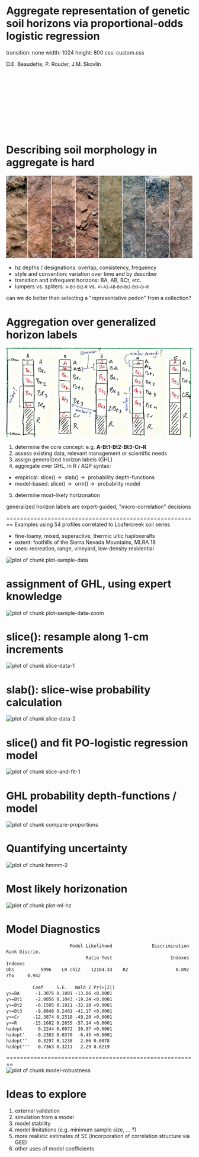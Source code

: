





Aggregate representation of genetic soil horizons via proportional-odds logistic regression
========================================================
transition: none
width: 1024
height: 800
css: custom.css

D.E. Beaudette, P. Rouder, J.M. Skovlin

<br><br><br><br><br><br><br><br>
<span style="color: white; font-size:50%;">This document is based on `aqp` version 1.8-7 and `soilDB` version 1.5-5`.</span>


Describing soil morphology in aggregate is hard
========================================================
![alt text](static-figures/mvo-soil-montage-narrow.jpg)

- hz depths / designations: overlap, consistency, frequency
- style and convention: variation over time and by describer
- transition and infrequent horizons: BA, AB, BCt, etc.
- lumpers vs. spliters: <span style="font-size:75%; font-stretch: condensed;">A-Bt1-Bt2-R</span> vs. <span style="font-size:75%; font-stretch: condensed;">A1-A2-AB-Bt1-Bt2-Bt3-Cr-R</span>

<span class="oneliner">can we do better than selecting a "representative pedon" from a collection?</span>


Aggregation over generalized horizon labels
========================================================
![alt text](static-figures/genhz-sketch.png)


1. determine the core concept: e.g. **A-Bt1-Bt2-Bt3-Cr-R**
2. assess existing data, relevant management or scientific needs
3. assign generalized horizon labels (GHL)
4. aggregate over GHL, in R / AQP syntax:
 - empirical: slice() &#8594;&nbsp; slab() &#8594;&nbsp; probability depth-functions
 - model-based:  slice() &#8594;&nbsp; orm() &#8594;&nbsp; probability model
5. determine most-likely horizonation

<span class="oneliner">generalized horizon labels are expert-guided, "micro-correlation" decisions</span>


========================================================
Examples using 54 profiles correlated to Loafercreek soil series
- fine-loamy, mixed, superactive, thermic ultic haploxeralfs
- extent: foothills of the Sierra Nevada Mountains, MLRA 18
- uses: recreation, range, vineyard, low-density residential
<img src="presentation-figure/plot-sample-data-1.png" title="plot of chunk plot-sample-data" alt="plot of chunk plot-sample-data" style="display: block; margin: auto;" />


assignment of GHL, using expert knowledge
========================================================

<img src="presentation-figure/plot-sample-data-zoom-1.png" title="plot of chunk plot-sample-data-zoom" alt="plot of chunk plot-sample-data-zoom" style="display: block; margin: auto;" />


slice(): resample along 1-cm increments
========================================================

<img src="presentation-figure/slice-data-1-1.png" title="plot of chunk slice-data-1" alt="plot of chunk slice-data-1" style="display: block; margin: auto;" />


slab(): slice-wise probability calculation
========================================================

<img src="presentation-figure/slice-data-2-1.png" title="plot of chunk slice-data-2" alt="plot of chunk slice-data-2" style="display: block; margin: auto;" />

slice() and fit PO-logistic regression model
========================================================

<img src="presentation-figure/slice-and-fit-1-1.png" title="plot of chunk slice-and-fit-1" alt="plot of chunk slice-and-fit-1" style="display: block; margin: auto;" />



GHL probability depth-functions / model
========================================================

<img src="presentation-figure/compare-proportions-1.png" title="plot of chunk compare-proportions" alt="plot of chunk compare-proportions" style="display: block; margin: auto;" />


Quantifying uncertainty
========================================================
<img src="presentation-figure/hmmm-2-1.png" title="plot of chunk hmmm-2" alt="plot of chunk hmmm-2" style="display: block; margin: auto;" />


Most likely horizonation
========================================================
<img src="presentation-figure/plot-ml-hz-1.png" title="plot of chunk plot-ml-hz" alt="plot of chunk plot-ml-hz" style="display: block; margin: auto;" />


Model Diagnostics
========================================================

```
                        Model Likelihood               Discrimination    Rank Discrim.    
                              Ratio Test                      Indexes          Indexes    
Obs          5996    LR chi2    12104.33    R2                  0.892    rho     0.942    

          Coef     S.E.   Wald Z Pr(>|Z|)
y>=BA      -1.3076 0.1001 -13.06 <0.0001 
y>=Bt1     -2.0056 0.1043 -19.24 <0.0001 
y>=Bt2     -6.1505 0.1911 -32.18 <0.0001 
y>=Bt3     -9.8848 0.2401 -41.17 <0.0001 
y>=Cr     -12.3874 0.2518 -49.20 <0.0001 
y>=R      -15.1682 0.2655 -57.14 <0.0001 
hzdept      0.2244 0.0072  30.97 <0.0001 
hzdept'    -0.2383 0.0370  -6.45 <0.0001 
hzdept''    0.3297 0.1238   2.66 0.0078  
hzdept'''   0.7363 0.3211   2.29 0.0219  
```


========================================================
<img src="presentation-figure/model-robustness-1.png" title="plot of chunk model-robustness" alt="plot of chunk model-robustness" style="display: block; margin: auto;" />



Ideas to explore
========================================================

1. external validation
2. simulation from a model
3. model stability
4. model limitations (e.g. minimum sample size, ... ?)
5. more realistic estimates of SE (incorporation of correlation structure via GEE)
6. other uses of model coefficients

